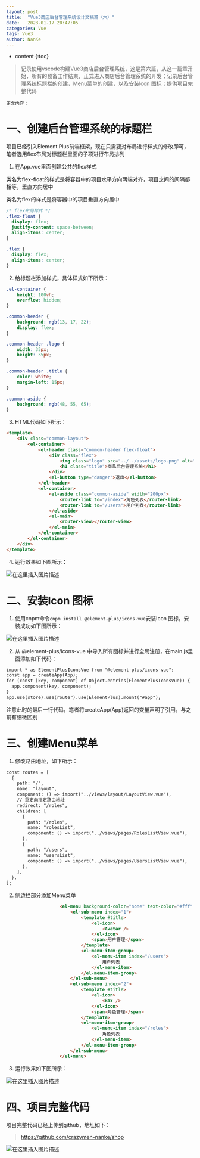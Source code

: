 ```yaml
---
layout: post
title:  "Vue3商店后台管理系统设计文稿篇（六）"
date:   2023-01-17 20:47:05
categories: Vue
tags: Vue3 
author: NanKe
---
```


* content
{:toc}
> 记录使用vscode构建Vue3商店后台管理系统，这是第六篇，从这一篇章开始，所有的预备工作结束，正式进入商店后台管理系统的开发；记录后台管理系统标题栏的创建，Menu菜单的创建，以及安装Icon 图标；提供项目完整代码



`正文内容：`

# 一、创建后台管理系统的标题栏
项目已经引入Element Plus前端框架，现在只需要对布局进行样式的修改即可，笔者选用flex布局对标题栏里面的子项进行布局排列

 1. 在App.vue里面创建公共的flex样式

  类名为flex-float的样式是将容器中的项目水平方向两端对齐，项目之间的间隔都相等，垂直方向居中

  类名为flex的样式是将容器中的项目垂直方向居中
```css
/* flex布局样式 */
.flex-float {
  display: flex;
  justify-content: space-between;
  align-items: center;
}

.flex {
  display: flex;
  align-items: center;
}
```
 2. 给标题栏添加样式，具体样式如下所示：
```css
.el-container {
    height: 100vh;
    overflow: hidden;
}

.common-header {
    background: rgb(13, 17, 22);
    display: flex;
}

.common-header .logo {
    width: 35px;
    height: 35px;
}

.common-header .title {
    color: white;
    margin-left: 15px;
}

.common-aside {
    background: rgb(48, 55, 65);
}
```
 3. HTML代码如下所示：
```html
<template>
    <div class="common-layout">
        <el-container>
            <el-header class="common-header flex-float">
                <div class="flex">
                    <img class="logo" src="../../assets/logo.png" alt="#">
                    <h1 class="title">商品后台管理系统</h1>
                </div>
                <el-button type="danger">退出</el-button>
            </el-header>
            <el-container>
                <el-aside class="common-aside" width="200px">
                    <router-link to="/index">角色列表</router-link>
                    <router-link to="/users">用户列表</router-link>
                </el-aside>
                <el-main>
                    <router-view></router-view>
                </el-main>
            </el-container>
        </el-container>
    </div>
</template>
```
4. 运行效果如下图所示：

  ![在这里插入图片描述](https://raw.githubusercontent.com/crazymen-nanke/image/master/note/202303181520499.png)
# 二、安装Icon 图标
1. 使用cnpm命令`cnpm install @element-plus/icons-vue`安装Icon 图标，安装成功如下图所示：

  ![在这里插入图片描述](https://raw.githubusercontent.com/crazymen-nanke/image/master/note/202303181520558.png)

2. 从 @element-plus/icons-vue 中导入所有图标并进行全局注册，在main.js里面添加如下代码：
```html
import * as ElementPlusIconsVue from "@element-plus/icons-vue";
const app = createApp(App);
for (const [key, component] of Object.entries(ElementPlusIconsVue)) {
  app.component(key, component);
}
app.use(store).use(router).use(ElementPlus).mount("#app");
```
注意此时的最后一行代码，笔者将createApp(App)返回的变量声明了引用，与之前有细微区别
# 三、创建Menu菜单
1. 修改路由地址，如下所示：
```html
const routes = [
  {
    path: "/",
    name: "layout",
    component: () => import("../views/layout/LayoutView.vue"),
    // 重定向指定路由地址
    redirect: "/roles",
    children: [
      {
        path: "/roles",
        name: "rolesList",
        component: () => import("../views/pages/RolesListView.vue"),
      },
      {
        path: "/users",
        name: "usersList",
        component: () => import("../views/pages/UsersListView.vue"),
      },
    ],
  },
];
```
2. 侧边栏部分添加Menu菜单
```html
 					<el-menu background-color="none" text-color="#fff" :router="true">
                        <el-sub-menu index="1">
                            <template #title>
                                <el-icon>
                                    <Avatar />
                                </el-icon>
                                <span>用户管理</span>
                            </template>
                            <el-menu-item-group>
                                <el-menu-item index="/users">
                                    用户列表
                                </el-menu-item>
                            </el-menu-item-group>
                        </el-sub-menu>
                        <el-sub-menu index="2">
                            <template #title>
                                <el-icon>
                                    <Box />
                                </el-icon>
                                <span>角色管理</span>
                            </template>
                            <el-menu-item-group>
                                <el-menu-item index="/roles">
                                    角色列表
                                </el-menu-item>
                            </el-menu-item-group>
                        </el-sub-menu>
                    </el-menu>
```
3. 运行效果如下图所示：

  ![在这里插入图片描述](https://raw.githubusercontent.com/crazymen-nanke/image/master/note/202303181520457.png)
# 四、项目完整代码
项目完整代码已经上传到github，地址如下：
>https://github.com/crazymen-nanke/shop

![在这里插入图片描述](https://raw.githubusercontent.com/crazymen-nanke/image/master/note/202303181520416.png)
